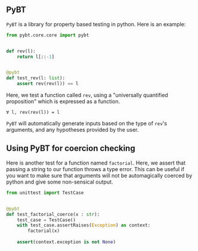 ## PyBT

`PyBT` is a library for property based testing in python. Here is an example: 

```python
from pybt.core.core import pybt


def rev(l):
    return l[::-1]


@pybt
def test_rev(l: list):
    assert rev(rev(l)) == l
```

Here, we test a function called `rev`, using a "universally quantified proposition" which is expressed as a function. 

```Adga
∀ l, rev(rev(l)) = l 
```

`PyBT` will automatically generate inputs based on the type of `rev`'s arguments, and any hypotheses provided by the user. 


## Using PyBT for coercion checking

Here is another test for a function named `factorial`. Here, we assert that passing a string to our function 
throws a type error. This can be useful if you want to make sure that arguments will not be automagically 
coerced by python and give some non-sensical output. 
```python
from unittest import TestCase


@pybt 
def test_factorial_coerce(x : str):
    test_case = TestCase()
    with test_case.assertRaises(Exception) as context:
        factorial(x)
    
    assert(context.exception is not None)
```
